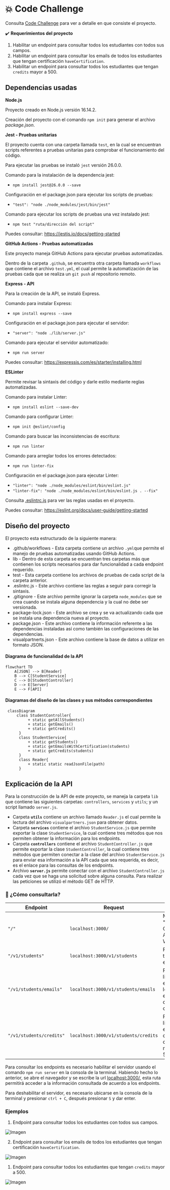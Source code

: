 # 💥 Code Challenge 

Consulta [Code Challenge](https://github.com/LaunchX-InnovaccionVirtual/MissionNodeJS/blob/main/semanas/semana_4/5_code_challenge.md) para ver a detalle en que consiste el proyecto.

✔️ **Requerimientos del proyecto**

1. Habilitar un endpoint para consultar todos los estudiantes con todos sus campos.
2. Habilitar un endpoint para consultar los emails de todos los estudiantes que tengan certificación `haveCertification`.
3. Habilitar un endpoint para consultar todos los estudiantes que tengan `credits` mayor a 500.

## Dependencias usadas 

**Node.js**

Proyecto creado en Node.js versión 16.14.2.

Creación del proyecto con el comando `npm init` para generar el archivo *package.json*.

**Jest - Pruebas unitarias**

El proyecto cuenta con una carpeta llamada `test`, en la cual se encuentran scripts referentes a pruebas unitarias para comprobar el funcionamiento del código. 

Para ejecutar las pruebas se instaló `jest` versión 26.0.0.

Comando para la instalación de la dependencia jest: 
+ `npm install jest@26.0.0 --save`
  
Configuración en el package.json para ejecutar los scripts de pruebas: 
+ `"test": "node ./node_modules/jest/bin/jest"`

Comando para ejecutar los scripts de pruebas una vez instalado jest: 
+ `npm test "ruta/dirección del script"`

Puedes consultar: <https://jestjs.io/docs/getting-started>

**GitHub Actions - Pruebas automatizadas**

Este proyecto maneja GitHub Actions para ejecutar pruebas automatizadas.

Dentro de la carpeta `.github`, se encuentra otra carpeta llamada `workflows` que contiene el archivo `test.yml`, el cual permite la automatización de las pruebas cada que se realiza un `git push` al repositorio remoto.

**Express - API**

Para la creación de la API, se instaló Express.

Comando para instalar Express:
+ `npm install express --save`

Configuración en el package.json para ejecutar el servidor:
+  `"server": "node ./lib/server.js"`

Comando para ejecutar el servidor automatizado:
+ `npm run server`

Puedes consultar: <https://expressjs.com/es/starter/installing.html>

**ESLinter**

Permite revisar la sintaxis del código y darle estilo mediante reglas automatizadas.

Comando para instalar Linter:
+ `npm install eslint --save-dev`

Comando para configurar Linter:
+ `npm init @eslint/config`
  
Comando para buscar las inconsistencias de escritura:
+ `npm run linter`

Comando para arreglar todos los errores detectados:
+ `npm run linter-fix`

Configuración en el package.json para ejecutar Linter:
+  `"linter": "node ./node_modules/eslint/bin/eslint.js"`
+  `"linter-fix": "node ./node_modules/eslint/bin/eslint.js . --fix"`

Consulta [.eslintrc.js](https://github.com/DanielaBeltranCruz/Code-Challenge/blob/master/.eslintrc.js) para ver las reglas usadas en el proyecto. 

Puedes consultar: <https://eslint.org/docs/user-guide/getting-started>

## Diseño del proyecto

El proyecto esta estructurado de la siguiente manera:
+ .github/workflows - Esta carpeta contiene un archivo `.yml`que permite el manejo de pruebas automatizadas usando GitHub Actions.
+ lib - Dentro de esta carpeta se encuentran tres carpetas más que contienen los scripts necesarios para dar funcionalidad a cada endpoint requerido.
+ test - Esta carpeta contiene los archivos de pruebas de cada script de la carpeta anterior.
+ .eslintrc.js - Este archivo contiene las reglas a seguir para corregir la sintaxis.
+ .gitignore - Este archivo permite ignorar la carpeta `node_modules` que se crea cuando se instala alguna dependencia y la cual no debe ser versionada. 
+ package-lock.json - Este archivo se crea y se va actualizando cada que se instala una dependencia nueva al proyecto.
+ package.json - Este archivo contiene la información referente a las dependencias instaladas así como también las configuraciones de las dependencias.
+ visualpartnerts.json - Este archivo contiene la base de datos a utilizar en formato JSON.

#### Diagrama de funcionalidad de la API

```mermaid
flowchart TD
    A[JSON] --> B[Reader]
    B --> C[StudentService]
    C --> D[StudentController]
    D --> E[Server]
    E --> F[API]
```
#### Diagramas del diseño de las clases y sus métodos correspondientes

```mermaid
 classDiagram
     class StudentController{
          + static getAllStudents()
          + static getEmails()
          + static getCredits()
      }
      class StudentService{
          + static getStudents()
          + static getEmailsWithCertification(students)
          + static getCredits(students)
      }
      class Reader{
          + static static readJsonFile(path)
      }
```

## Explicación de la API

Para la construcción de la API de este proyecto, se maneja la carpeta `lib` que contiene las siguientes carpetas: `controllers`, `services` y `utils`; y un script llamado `server.js`.

+ Carpeta **`utils`** contiene un archivo llamado `Reader.js` el cual permite la lectura del archivo `visualpartners.json` para obtener datos.
+ Carpeta **`services`** contiene el archivo `StudentService.js` que permite exportar la clase `StudentService`, la cual contiene tres métodos que nos permiten obtener la información para los endpoints.
+ Carpeta **`controllers`** contiene el archivo `StudentController.js` que permite exportar la clase `StudentController`, la cual contiene tres métodos que permiten conectar a la clase del archivo `StudentService.js` para enviar esa información a la API cada que sea requerida, es decir, es el enlace para las consultas de los endpoints.
+ Archivo **`server.js`** permite conectar con el archivo `StudentController.js` cada vez que se haga una solicitud sobre alguna consulta. Para realizar las peticiones se utilizó el método GET de HTTP.

### 📍 ¿Cómo consultarla?

| Endpoint | Request | Response |
|---|---|---|
| `"/"` | `localhost:3000/` | Mensaje "Code Challenge Api, Welcome!" |
| `"/v1/students"` | `localhost:3000/v1/students` | Regresa todos los estudiantes |
| `"/v1/students/emails"` | `localhost:3000/v1/students/emails` | Regresa una lista con los emails de los estudiantes que tienen certificación |
| `"/v1/students/credits"` | `localhost:3000/v1/students/credits` | Regresa una lista de los estudiantes que tengan créditos mayor a 500 |

Para consultar los endpoints es necesario habilitar el servidor usando el comando `npm run server` en la consola de la terminal. Habiendo hecho lo anterior, se abre el navegador y se escribe la url <localhost:3000/>, esta ruta permitirá acceder a la información consultada de acuerdo a los endpoints.

Para deshabilitar el servidor, es necesario ubicarse en la consola de la terminal y presionar `ctrl + C`, después presionar `S` y dar enter.

### Ejemplos

1. Endpoint para consultar todos los estudiantes con todos sus campos.
   
![Imagen](https://github.com/DanielaBeltranCruz/Code-Challenge/blob/master/images/endpoint_01.PNG)

2. Endpoint para consultar los emails de todos los estudiantes que tengan certificación `haveCertification`.

![Imagen](https://github.com/DanielaBeltranCruz/Code-Challenge/blob/master/images/endpoint_02.PNG)

1. Endpoint para consultar todos los estudiantes que tengan `credits` mayor a 500.

![Imagen](https://github.com/DanielaBeltranCruz/Code-Challenge/blob/master/images/endpoint_03.PNG)
